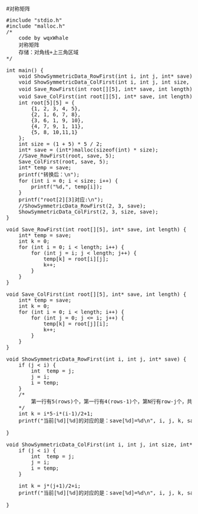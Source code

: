 #对称矩阵

<pre>
#include "stdio.h"
#include "malloc.h"
/*
	code by wqxWhale
	对称矩阵
	存储：对角线+上三角区域
*/

int main() {
	void ShowSymmetricData_RowFirst(int i, int j, int* save);
	void ShowSymmetricData_ColFirst(int i, int j, int size, int* save);
	void Save_RowFirst(int root[][5], int* save, int length);//按行优先
	void Save_ColFirst(int root[][5], int* save, int length);//按列优先
	int root[5][5] = {
		{1, 2, 3, 4, 5},
		{2, 1, 6, 7, 8},
		{3, 6, 1, 9, 10},
		{4, 7, 9, 1, 11},
		{5, 8, 10,11,1}
	};
	int size = (1 + 5) * 5 / 2;
	int* save = (int*)malloc(sizeof(int) * size);
	//Save_RowFirst(root, save, 5);
	Save_ColFirst(root, save, 5);
	int* temp = save;
	printf("转换后：\n");
	for (int i = 0; i < size; i++) {
		printf("%d,", temp[i]);
	}
	printf("root[2][3]对应:\n");
	//ShowSymmetricData_RowFirst(2, 3, save);
	ShowSymmetricData_ColFirst(2, 3, size, save);
}

void Save_RowFirst(int root[][5], int* save, int length) {
	int* temp = save;
	int k = 0;
	for (int i = 0; i < length; i++) {
		for (int j = i; j < length; j++) {
			temp[k] = root[i][j];
			k++;
		}
	}
}

void Save_ColFirst(int root[][5], int* save, int length) {
	int* temp = save;
	int k = 0;
	for (int i = 0; i < length; i++) {
		for (int j = 0; j <= i; j++) {
			temp[k] = root[j][i];
			k++;
		}
	}
}

void ShowSymmetricData_RowFirst(int i, int j, int* save) {
	if (j < i) {
		int  temp = j;
		j = i;
		i = temp;
	}
	/*
		第一行有5(rows)个，第一行有4(rows-1)个，第N行有row-j个，共5-i-1项
	*/
	int k = i*5-i*(i-1)/2+1;
	printf("当前[%d][%d]的对应的是：save[%d]=%d\n", i, j, k, save[k]);

}

void ShowSymmetricData_ColFirst(int i, int j, int size, int* save) {
	if (j < i) {
		int  temp = j;
		j = i;
		i = temp;
	}
	
	int k = j*(j+1)/2+i;
	printf("当前[%d][%d]的对应的是：save[%d]=%d\n", i, j, k, save[k]);

}
</pre>